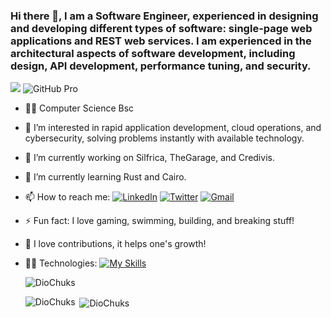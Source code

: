 ### Hi there 👋, I am a Software Engineer, experienced in designing and developing different types of software: single-page web applications and REST web services. I am experienced in the architectural aspects of software development, including design, API development, performance tuning, and security.
[![](https://visitcount.itsvg.in/api?id=quintessence&label=Profile%20Views&color=11&pretty=true)](https://visitcount.itsvg.in)   ![GitHub Pro](https://img.shields.io/badge/GitHub-Pro-blueviolet?logo=github&logoColor=white)

- 👨‍🎓 Computer Science Bsc
- 👀 I’m interested in rapid application development, cloud operations, and cybersecurity, solving problems instantly with available technology.
- 🔭 I’m currently working on Silfrica, TheGarage, and Credivis.
- 🌱 I’m currently learning Rust and Cairo.
- 📫 How to reach me: [![LinkedIn](https://img.shields.io/badge/LinkedIn-blue?style=flat&logo=linkedin&logoColor=white)](https://www.linkedin.com/in/dio-liam-b03161227/) [![Twitter](https://img.shields.io/badge/Twitter-black?style=flat&logo=twitter&logoColor=white)](https://x.com/chuks_dio) [![Gmail](https://img.shields.io/badge/Email-red?style=flat&logo=gmail&logoColor=white)](mailto:diochuks65@gmail.com)
- ⚡ Fun fact: I love gaming, swimming, building, and breaking stuff!
- 📍  I love contributions, it helps one's growth!
- 🤹‍♂️ Technologies: [![My Skills](https://skillicons.dev/icons?i=js,html,css,react,next,tailwindcss,scss,vue,typescript,docker,rust,php,laravel,python,azure,bash,debian,fastapi,firebase,flask,gcp,linux,mongodb,mysql,nodejs,postman)](https://skillicons.dev)

  <p><img align="center" src="https://github-readme-streak-stats.herokuapp.com/?user=DioChuks&theme=tokyonight" alt="DioChuks" /></p>

  <p><img align="left" src="https://github-readme-stats.vercel.app/api/top-langs?username=DioChuks&show_icons=true&locale=en&layout=compact&theme=tokyonight&hide=html,css&langs_count=10&exclude_repo=github-readme-stats,anuraghazra.github.io" alt="DioChuks" /></p>

  <p>&nbsp;<img align="center" src="https://github-readme-stats.vercel.app/api?username=DioChuks&show_icons=true&locale=en&theme=tokyonight&include_all_commits=true&count_private=true" alt="DioChuks" /></p> 
